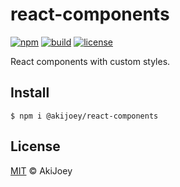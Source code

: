 # react-components

[![npm][npm-image]][npm-url]
[![build][build-image]][build-url]
[![license][license-image]][license-url]

React components with custom styles.

## Install

`$ npm i @akijoey/react-components`

## License

[MIT][license-url] © AkiJoey

[npm-image]: https://img.shields.io/npm/v/@akijoey/react-components
[npm-url]: https://www.npmjs.com/package/@akijoey/react-components
[build-image]: https://www.travis-ci.org/akijoey/react-components.svg?branch=master
[build-url]: https://www.travis-ci.org/akijoey/react-components
[license-image]: https://img.shields.io/github/license/akijoey/react-components
[license-url]: https://github.com/akijoey/react-components/blob/master/LICENSE
